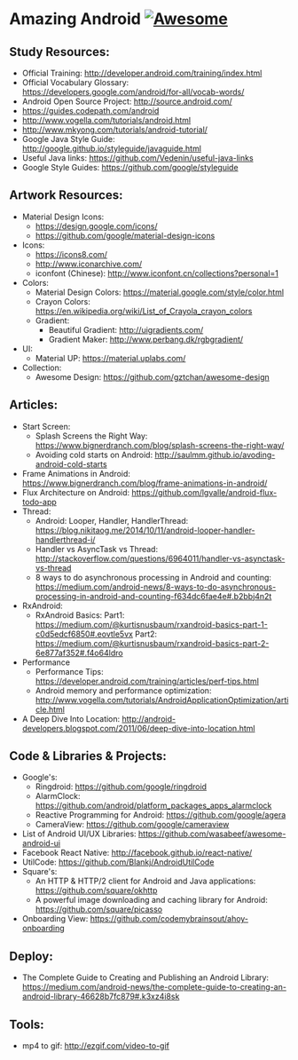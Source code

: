# Amazing Android [![Awesome](https://cdn.rawgit.com/sindresorhus/awesome/d7305f38d29fed78fa85652e3a63e154dd8e8829/media/badge.svg)](https://github.com/xinyu-usf/AmazingAndroid)
## Study Resources:
* Official Training: http://developer.android.com/training/index.html
* Official Vocabulary Glossary: https://developers.google.com/android/for-all/vocab-words/
* Android Open Source Project: http://source.android.com/
* https://guides.codepath.com/android
* http://www.vogella.com/tutorials/android.html
* http://www.mkyong.com/tutorials/android-tutorial/
* Google Java Style Guide: http://google.github.io/styleguide/javaguide.html
* Useful Java links: https://github.com/Vedenin/useful-java-links
* Google Style Guides: https://github.com/google/styleguide

## Artwork Resources:
* Material Design Icons: 
  * https://design.google.com/icons/
  * https://github.com/google/material-design-icons
* Icons: 
  * https://icons8.com/
  * http://www.iconarchive.com/
  * iconfont (Chinese): http://www.iconfont.cn/collections?personal=1
* Colors:
  * Material Design Colors: https://material.google.com/style/color.html
  * Crayon Colors: https://en.wikipedia.org/wiki/List_of_Crayola_crayon_colors
  * Gradient:
    * Beautiful Gradient: http://uigradients.com/
    * Gradient Maker: http://www.perbang.dk/rgbgradient/
* UI:
  * Material UP: https://material.uplabs.com/ 
* Collection:
  * Awesome Design: https://github.com/gztchan/awesome-design 

## Articles:
* Start Screen:
  * Splash Screens the Right Way: https://www.bignerdranch.com/blog/splash-screens-the-right-way/
  * Avoiding cold starts on Android: http://saulmm.github.io/avoding-android-cold-starts
* Frame Animations in Android: https://www.bignerdranch.com/blog/frame-animations-in-android/
* Flux Architecture on Android: https://github.com/lgvalle/android-flux-todo-app
* Thread:
  * Android: Looper, Handler, HandlerThread: https://blog.nikitaog.me/2014/10/11/android-looper-handler-handlerthread-i/
  * Handler vs AsyncTask vs Thread: http://stackoverflow.com/questions/6964011/handler-vs-asynctask-vs-thread
  * 8 ways to do asynchronous processing in Android and counting: https://medium.com/android-news/8-ways-to-do-asynchronous-processing-in-android-and-counting-f634dc6fae4e#.b2bbj4n2t
* RxAndroid:
  * RxAndroid Basics: Part1: https://medium.com/@kurtisnusbaum/rxandroid-basics-part-1-c0d5edcf6850#.eovtle5vx  Part2: https://medium.com/@kurtisnusbaum/rxandroid-basics-part-2-6e877af352#.f4o64ldro
* Performance 
  * Performance Tips: https://developer.android.com/training/articles/perf-tips.html
  * Android memory and performance optimization:  http://www.vogella.com/tutorials/AndroidApplicationOptimization/article.html
* A Deep Dive Into Location: http://android-developers.blogspot.com/2011/06/deep-dive-into-location.html

## Code & Libraries & Projects:
* Google's:
  * Ringdroid: https://github.com/google/ringdroid 
  * AlarmClock: https://github.com/android/platform_packages_apps_alarmclock
  * Reactive Programming for Android: https://github.com/google/agera
  * CameraView: https://github.com/google/cameraview
* List of Android UI/UX Libraries: https://github.com/wasabeef/awesome-android-ui
* Facebook React Native: http://facebook.github.io/react-native/
* UtilCode: https://github.com/Blankj/AndroidUtilCode
* Square's:
  * An HTTP & HTTP/2 client for Android and Java applications: https://github.com/square/okhttp
  * A powerful image downloading and caching library for Android: https://github.com/square/picasso
* Onboarding View: https://github.com/codemybrainsout/ahoy-onboarding

## Deploy:
* The Complete Guide to Creating and Publishing an Android Library: https://medium.com/android-news/the-complete-guide-to-creating-an-android-library-46628b7fc879#.k3xz4i8sk

## Tools:
* mp4 to gif: http://ezgif.com/video-to-gif
